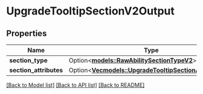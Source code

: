 # UpgradeTooltipSectionV2Output

## Properties

Name | Type | Description | Notes
------------ | ------------- | ------------- | -------------
**section_type** | Option<[**models::RawAbilitySectionTypeV2**](RawAbilitySectionTypeV2.md)> |  | [optional]
**section_attributes** | Option<[**Vec<models::UpgradeTooltipSectionAttributeV2>**](UpgradeTooltipSectionAttributeV2.md)> |  | [optional]

[[Back to Model list]](../README.md#documentation-for-models) [[Back to API list]](../README.md#documentation-for-api-endpoints) [[Back to README]](../README.md)


